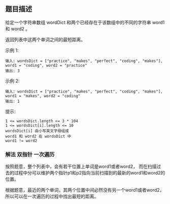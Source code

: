 ## 题目描述
给定一个字符串数组 wordDict 和两个已经存在于该数组中的不同的字符串 word1 和 word2 。

返回列表中这两个单词之间的最短距离。

示例 1:
```
输入: wordsDict = ["practice", "makes", "perfect", "coding", "makes"], word1 = "coding", word2 = "practice"
输出: 3
```
示例 2:
```
输入: wordsDict = ["practice", "makes", "perfect", "coding", "makes"], word1 = "makes", word2 = "coding"
输出: 1
```

提示:
```
1 <= wordsDict.length <= 3 * 104
1 <= wordsDict[i].length <= 10
wordsDict[i] 由小写英文字母组成
word1 和 word2 在 wordsDict 中
word1 != word2
```

### 解法 双指针 一次遍历
按照题意，整个列表中，会有若干位置上单词是word1或者word2，
而在扫描过去的过程中分可以维护两个指针p1和p2指向当前扫描到的最新的word1和word2的位置。

根据题意，最近的两个单词，其两个位置中间必然没有另一个word1或者word2，所以可以在一次遍历的过程中找出最短的距离。